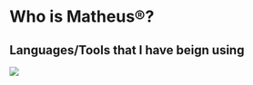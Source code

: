 # Who is Matheus®?

  
  
## Languages/Tools that I have beign using 

<picture> <img src='C:\Users\Matheus\OneDrive\Imagens\Wallpaper\download'>
</picture>
